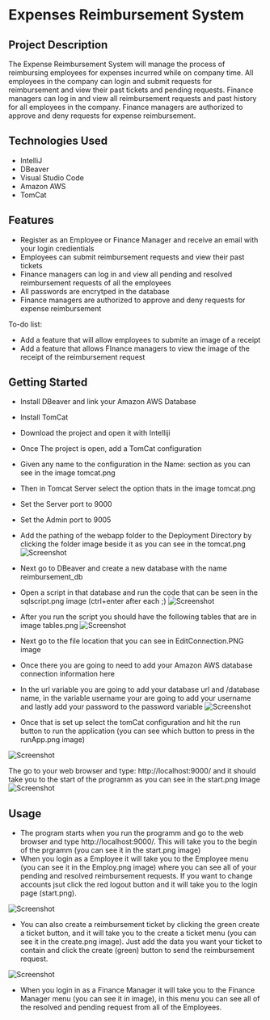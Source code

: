 # Expenses Reimbursement System
## Project Description
The Expense Reimbursement System will manage the process of reimbursing employees for expenses incurred while on company time. All employees in the company can login and submit requests for reimbursement and view their past tickets and pending requests. Finance managers can log in and view all reimbursement requests and past history for all employees in the company. Finance managers are authorized to approve and deny requests for expense reimbursement.
## Technologies Used
* IntelliJ
* DBeaver
* Visual Studio Code
* Amazon AWS
* TomCat
## Features
* Register as an Employee or Finance Manager and receive an email with your login credientials
* Employees can submit reimbursement requests and view their past tickets
* Finance managers can log in and view all pending and resolved reimbursement requests of all the employees
* All passwords are encrytped in the database
* Finance managers are authorized to approve and deny requests for expense reimbursement

To-do list:
* Add a feature that will allow employees to submite an image of a receipt
* Add a feature that allows FInance managers to view the image of the receipt of the reimbursement request

## Getting Started
* Install DBeaver and link your Amazon AWS Database
* Install TomCat
* Download the project and open it with Intelliji
* Once The project is open, add a TomCat configuration
* Given any name to the configuration in the Name: section as you can see in the image tomcat.png
* Then in Tomcat Server select the option thats in the image tomcat.png
* Set the Server port to 9000
* Set the Admin port to 9005 
* Add the pathing of the webapp folder to the Deployment Directory by clicking the folder image beside it as you can see in the tomcat.png
![Screenshot](tomcat.PNG) 

* Next go to DBeaver and create a new database with the name reimbursement_db
* Open a script in that database and run the code that can be seen in the sqlscript.png image (ctrl+enter after each ;)
![Screenshot](sqlscript.PNG) 

* After you run the script you should have the following tables that are in image tables.png
![Screenshot](tables.PNG) 

* Next go to the file location that you can see in EditConnection.PNG image
* Once there you are going to need to add your Amazon AWS database connection information here
* In the url variable you are going to add your database url and /database name, in the variable username your are going to add your username and lastly add your password to the password variable 
![Screenshot](EditConnection.PNG) 

* Once that is set up select the tomCat configuration and hit the run button to run the application (you can see which button to press in the runApp.png image)

![Screenshot](runApp.PNG) 

The go to your web browser and type: http://localhost:9000/ and it should take you to the start of the programm as you can see in the start.png image
![Screenshot](start.PNG)

## Usage
* The program starts when you run the programm and go to the web browser and type http://localhost:9000/. This will take you to the begin of the prgramm (you can see it in the start.png image)
* When you login as a Employee it will take you to the Employee menu (you can see it in the Employ.png image) where you can see all of your pending and resolved reimbursement requests. If you want to change accounts jsut click the red logout button and it will take you to the login page (start.png). 

![Screenshot](Employ.PNG) 
* You can also create a reimbursement ticket by clicking the green create a ticket button, and it will take you to the create a ticket menu (you can see it in the create.png image). Just add the data you want your ticket to contain and click the create (green) button to send the reimbursement request. 

![Screenshot](create.PNG)

* When you login in as a Finance Manager it will take you to the Finance Manager menu (you can see it in image), in this menu you can see all of the resolved and pending request from all of the Employees.
